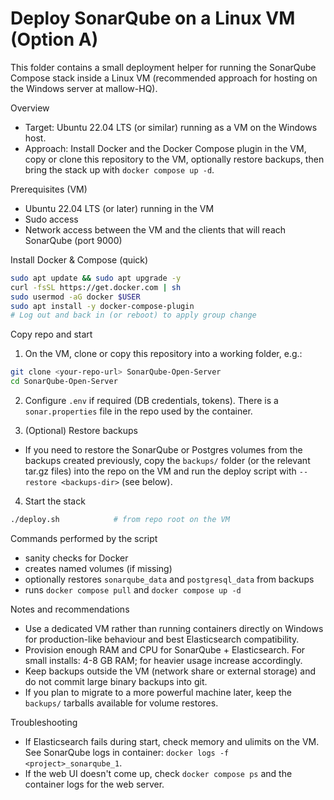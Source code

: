 # Deploy SonarQube on a Linux VM (Option A)

This folder contains a small deployment helper for running the SonarQube Compose stack inside a Linux VM (recommended approach for hosting on the Windows server at mallow-HQ).

Overview
- Target: Ubuntu 22.04 LTS (or similar) running as a VM on the Windows host.
- Approach: Install Docker and the Docker Compose plugin in the VM, copy or clone this repository to the VM, optionally restore backups, then bring the stack up with `docker compose up -d`.

Prerequisites (VM)
- Ubuntu 22.04 LTS (or later) running in the VM
- Sudo access
- Network access between the VM and the clients that will reach SonarQube (port 9000)

Install Docker & Compose (quick)
```bash
sudo apt update && sudo apt upgrade -y
curl -fsSL https://get.docker.com | sh
sudo usermod -aG docker $USER
sudo apt install -y docker-compose-plugin
# Log out and back in (or reboot) to apply group change
```

Copy repo and start
1. On the VM, clone or copy this repository into a working folder, e.g.:

```bash
git clone <your-repo-url> SonarQube-Open-Server
cd SonarQube-Open-Server
```

2. Configure `.env` if required (DB credentials, tokens). There is a `sonar.properties` file in the repo used by the container.

3. (Optional) Restore backups

- If you need to restore the SonarQube or Postgres volumes from the backups created previously, copy the `backups/` folder (or the relevant tar.gz files) into the repo on the VM and run the deploy script with `--restore <backups-dir>` (see below).

4. Start the stack

```bash
./deploy.sh            # from repo root on the VM
```

Commands performed by the script
- sanity checks for Docker
- creates named volumes (if missing)
- optionally restores `sonarqube_data` and `postgresql_data` from backups
- runs `docker compose pull` and `docker compose up -d`

Notes and recommendations
- Use a dedicated VM rather than running containers directly on Windows for production-like behaviour and best Elasticsearch compatibility.
- Provision enough RAM and CPU for SonarQube + Elasticsearch. For small installs: 4-8 GB RAM; for heavier usage increase accordingly.
- Keep backups outside the VM (network share or external storage) and do not commit large binary backups into git.
- If you plan to migrate to a more powerful machine later, keep the `backups/` tarballs available for volume restores.

Troubleshooting
- If Elasticsearch fails during start, check memory and ulimits on the VM. See SonarQube logs in container: `docker logs -f <project>_sonarqube_1`.
- If the web UI doesn't come up, check `docker compose ps` and the container logs for the web server.
